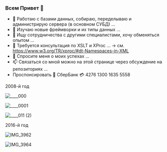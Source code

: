 ### Всем Привет 👋


- 🔭 Работаю с базами данных, собираю, переделываю и администрирую сервера (в основном СУБД) ...
- 🌱 Изучаю новые фреймворки и их типы данных ...
- 👯 Ищу сотрудничества с другими специалистами, хочу обменяться опытом ...
- 🤔 Требуется консультация по XSLT и XProc ... -> см. https://www.w3.org/TR/xproc/#dt-Namespaces-in-XML 
- 💬 Спросите меня о моих успехах ...
- 📫 Связаться со мной можно на этой странице через обсуждение на репозиториях ...
- Проспонсировать :sparkling_heart: СберБанк :credit_card: 4276 1300 1635 5558

<!--
**tsv19su/tsv19su** is a ✨ _special_ ✨ repository because its `README.md` (this file) appears on your GitHub profile.
Here are some ideas to get you started:

- 😄 Pronouns: ...
- ⚡ Fun fact: ...
-->

2008-й год

![____000](https://user-images.githubusercontent.com/37275122/200167546-e5419f9f-f0bb-4b4b-b42c-01096e4a7461.jpg)

![____0001](https://user-images.githubusercontent.com/37275122/200167559-2385b017-a504-45a0-b141-0847d7c5e7d6.jpg)

![____011 (2)](https://user-images.githubusercontent.com/37275122/200167575-d8b6771d-55a7-4f7e-b57c-2056f381ca54.jpg)

2016-й год

![IMG_3962](https://user-images.githubusercontent.com/104857185/200168126-6e8add3d-7cdf-4632-b3de-23e3dbf4a6b0.JPG)

![IMG_3964](https://user-images.githubusercontent.com/104857185/200168141-978c6b1f-248d-4015-923c-9fa177892af2.JPG)
